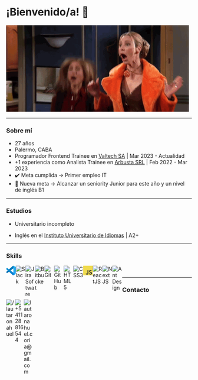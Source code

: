 # ¡Bienvenido/a! 🙌

![Gif de Pheobe y Rachel saltando de alegría](https://github.com/lautaronahuelc/lautaronahuelc/blob/main/gif-friends.gif)

***

### Sobre mí

* 27 años
* Palermo, CABA
* Programador Frontend Trainee en [Valtech SA](https://www.valtech.com/es-ar/) | Mar 2023 - Actualidad
* +1 experiencia como Analista Trainee en [Arbusta SRL](https://arbusta.net/) | Feb 2022 - Mar 2023
* ✔️ Meta cumplida → Primer empleo IT
* 🎯 Nueva meta → Alcanzar un seniority Junior para este año y un nivel de inglés B1

***

### Estudios

* Universitario incompleto

* Inglés en el [Instituto Universitario de Idiomas](https://cui.edu.ar/) | A2+

***

### Skills

<img align="left" alt="Visual Studio Code" title="Visual Studio Code" width="26px" src="https://raw.githubusercontent.com/github/explore/80688e429a7d4ef2fca1e82350fe8e3517d3494d/topics/visual-studio-code/visual-studio-code.png" />

<img align="left" alt="Slack" title="Slack" width="26px" src="https://cdn-icons-png.flaticon.com/512/2111/2111615.png" />

<img align="left" alt="Jira Software" title="Jira Software" width="26px" src="https://wac-cdn-2.atlassian.com/image/upload/f_auto,q_auto/dam/jcr:b544631f-b225-441b-9e05-57b7fd0d495b/Jira%20Software@2x-icon-blue.png" />

<img align="left" alt="Bitbucket" title="Bitbucket" width="26px" src="https://upload.wikimedia.org/wikipedia/commons/thumb/0/0e/Bitbucket-blue-logomark-only.svg/1200px-Bitbucket-blue-logomark-only.svg.png" />

<img align="left" alt="Git" title="Git" width="26px" src="https://git-scm.com/images/logos/downloads/Git-Icon-1788C.png" />

<img align="left" alt="GitHub" title="GitHub" width="26px" src="https://cdn-icons-png.flaticon.com/512/25/25231.png" />

<img align="left" alt="HTML5" title="HTML5" width="26px" src="https://cdn-icons-png.flaticon.com/512/732/732212.png" />

<img align="left" alt="CSS3" title="CSS3" width="27px" src="https://lenguajecss.com/assets/logo.svg" />

<img align="left" alt="JavaScript" title="JavaScript" width="26px" src="https://raw.githubusercontent.com/github/explore/80688e429a7d4ef2fca1e82350fe8e3517d3494d/topics/javascript/javascript.png" />

<img align="left" alt="ReactJS" title="ReactJS" width="26px" src="http://ibthemespro.com/docs/beny/img/side-nav/cmm4.png" />

<img align="left" alt="NextJS" title="NextJS" width="27px" src="https://www.drupal.org/files/project-images/nextjs-icon-dark-background.png" />

<img align="left" alt="Ant Design" title="Ant Design" width="27px" src="https://seeklogo.com/images/A/ant-design-logo-EAB6B3D5D9-seeklogo.com.png" />
<br/>

***

### Contacto

[<img align="left" title="/lautaronahuel" width="24px" src="https://cdn-icons-png.flaticon.com/512/174/174857.png"/>][linkedin]
[<img align="left" title="+541128816544" width="24px" src="https://cdn-icons-png.flaticon.com/512/220/220236.png"/>][whatsapp]
[<img align="left" title="lautaronahuel.coria@gmail.com" width="24px" src="https://cdn-icons-png.flaticon.com/512/732/732200.png"/>][gmail]


[linkedin]: https://www.linkedin.com/in/lautaronahuel/
[whatsapp]: https://wa.me/1128816544
[gmail]: mailto:lautaronahuel.coria@gmail.com
